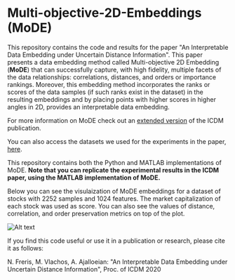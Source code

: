 # Multi-objective-2D-Embeddings (MoDE)
This repository contains the code and results for the paper "An Interpretable Data Embedding under Uncertain Distance Information". This paper presents a data embedding method called Multi-objective 2D Embedding (__MoDE__) that can successfully capture, with high fidelity, multiple facets of the data relationships: correlations, distances, and orders or importance rankings. Moreover, this embedding method incorporates the ranks or scores of the data samples (if such ranks exist in the dataset) in the resulting embeddings and by placing points with higher scores in higher angles in 2D, provides an interpretable data embedding. 

For more information on MoDE check out an [extended version](https://github.com/ahmadajal/Multi-objective-2D-Embeddings/blob/master/MoDE_ICDM.pdf) of the ICDM publication. 

You can also access the datasets we used for the experiments in the paper, [here](https://www.dropbox.com/sh/r5ovlq82ihcpc1j/AAALX__nRzVOShJMfhj35ZJBa?dl=0).

This repository contains both the Python and MATLAB implementations of MoDE. __Note that you can replicate the experimental results in the ICDM paper, using the MATLAB implementation of MoDE.__

Below you can see the visulaization of MoDE embeddings for a dataset of stocks with 2252 samples and 1024 features. The market capitalization of each stock was used as score. You can also see the values of distance, correlation, and order preservation metrics on top of the plot.

![Alt text](https://github.com/ahmadajal/Multi-objective-2D-Embeddings/blob/master/images/mode.png?raw=True)

If you find this code useful or use it in a publication or research, please cite it as follows:

N. Freris, M. Vlachos, A. Ajalloeian: "An Interpretable Data Embedding under Uncertain Distance Information", Proc. of ICDM 2020
